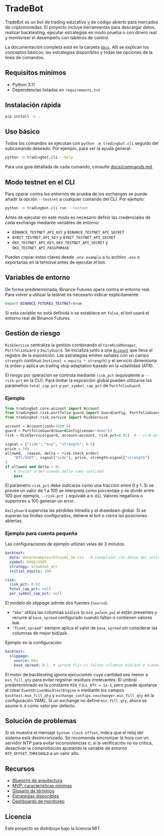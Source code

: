 # TradeBot

TradeBot es un bot de trading educativo y de código abierto para mercados de
criptomonedas. El proyecto incluye herramientas para descargar datos,
realizar backtesting, ejecutar estrategias en modo prueba o con dinero real
y monitorear el desempeño con tableros de control.

La documentación completa está en la carpeta [`docs`](docs/). Allí se
explican los conceptos básicos, las estrategias disponibles y todas las
opciones de la línea de comandos.

## Requisitos mínimos

- Python 3.11
- Dependencias listadas en `requirements.txt`

## Instalación rápida

```bash
pip install -e .
```

## Uso básico

Todos los comandos se ejecutan con `python -m tradingbot.cli` seguido del
subcomando deseado. Por ejemplo, para ver la ayuda general:

```bash
python -m tradingbot.cli --help
```

Para una guía detallada de cada comando, consulte [docs/commands.md](docs/commands.md).

## Modo testnet en el CLI

Para operar contra los entornos de prueba de los exchanges se puede
añadir la opción `--testnet` a cualquier comando del CLI. Por ejemplo:

```bash
python -m tradingbot.cli run --testnet
```

Antes de ejecutar en este modo es necesario definir las credenciales de
cada exchange mediante variables de entorno:

- `BINANCE_TESTNET_API_KEY` y `BINANCE_TESTNET_API_SECRET`
- `BYBIT_TESTNET_API_KEY` y `BYBIT_TESTNET_API_SECRET`
- `OKX_TESTNET_API_KEY`, `OKX_TESTNET_API_SECRET` y `OKX_TESTNET_API_PASSPHRASE`

Puedes copiar estas claves desde `.env.example` a tu archivo `.env` o
exportarlas en la terminal antes de ejecutar el bot.

## Variables de entorno

De forma predeterminada, Binance Futures opera contra el entorno real. Para
volver a utilizar la testnet es necesario indicar explícitamente:

```bash
export BINANCE_FUTURES_TESTNET=true
```

Si esta variable no está definida o se establece en `false`, el bot usará el
entorno real de Binance Futures.

## Gestión de riesgo

`RiskService` centraliza la gestión combinando el `CoreRiskManager`,
`PortfolioGuard` y `DailyGuard`. Se inicializa junto a una
[`Account`](src/tradingbot/core/account.py) que lleva el registro de la
exposición. Las estrategias emiten señales con un campo `strength` continuo
(`notional = equity * strength`) y el servicio dimensiona la orden y aplica un
trailing stop adaptativo basado en la volatilidad (ATR).

El riesgo por operación se controla mediante `risk_pct` (equivalente a
`--risk-pct` en la CLI). Para limitar la exposición global pueden utilizarse
los parámetros `total_cap_pct` y `per_symbol_cap_pct` de `PortfolioGuard`.

### Ejemplo

```python
from tradingbot.core.account import Account
from tradingbot.risk.portfolio_guard import GuardConfig, PortfolioGuard
from tradingbot.risk.service import RiskService

account = Account(cash=1000.0)
guard = PortfolioGuard(GuardConfig(venue="demo"))
risk = RiskService(guard, account=account, risk_pct=0.02)  # --risk-pct 2 en la CLI

signal = {"side": "buy", "strength": 0.5}
price = 100
allowed, _reason, delta = risk.check_order(
    "BTC/USDT", signal["side"], price, strength=signal["strength"]
)
if allowed and delta > 0:
    # enviar orden usando delta como cantidad
    pass
```

El parámetro `risk_pct` debe indicarse como una fracción entre 0 y 1.
Si se provee un valor de 1 a 100 se interpreta como porcentaje y se divide
entre 100 (por ejemplo, `--risk-pct 1` equivale a `0.01`). Valores negativos
o superiores a 100 generan un error.

`DailyGuard` supervisa las pérdidas intradía y el drawdown global. Si se
superan los límites configurados, detiene el bot o cierra las posiciones
abiertas.

### Ejemplo para cuenta pequeña

Las configuraciones de ejemplo utilizan velas de 3 minutos.

```yaml
backtest:
  data: data/examples/btcusdt_3m.csv   # reemplazar con datos del activo elegido
  symbol: DOGE/USDT
  strategy: breakout_atr
  initial_equity: 100

risk:
  risk_pct: 0.02
  total_cap_pct: null
  per_symbol_cap_pct: null

```

El modelo de *slippage* admite dos fuentes (`source`):

- `"bba"` utiliza las columnas `bid`/`ask` (o `bid_px`/`ask_px`) si están
  presentes y recurre al `base_spread` configurado cuando faltan o contienen
  valores `NaN`.
- `"fixed_spread"` siempre aplica el valor de `base_spread` sin considerar las
  columnas de mejor bid/ask.

Ejemplo en la configuración:

```yaml
backtest:
  slippage:
    source: bba
    base_spread: 0.1  # spread fijo si faltan columnas bid/ask o tienen NaN
```

El motor de backtesting ignora ejecuciones cuya cantidad sea menor a
`min_fill_qty` para evitar registrar residuos irrelevantes. El umbral
predeterminado es la constante `MIN_FILL_QTY = 1e-3`, pero puede ajustarse
al crear `EventDrivenBacktestEngine` o mediante los campos `backtest.min_fill_qty`
y `exchange_configs.<exchange>.min_fill_qty` en la configuración YAML. Si un
exchange no define `min_fill_qty`, ahora se asume `0.0` como valor por defecto.

## Solución de problemas

Si se muestra el mensaje `System clock offset`, indica que el reloj del
sistema está desincronizado. Se recomienda sincronizar la hora con un servidor
NTP para evitar inconsistencias o, si la verificación no es crítica, desactivar
la comprobación ajustando la variable de entorno `NTP_OFFSET_THRESHOLD` a un
valor alto.

## Recursos

- [Blueprint de arquitectura](BLUEPRINT.md)
- [MVP: características mínimas](MVP.md)
- [Glosario de términos](docs/glossary.md)
- [Estrategias disponibles](docs/strategies.md)
- [Dashboards de monitoreo](docs/dashboards.md)

## Licencia

Este proyecto se distribuye bajo la licencia MIT.
